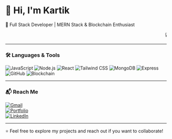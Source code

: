 # 👋 Hi, I'm Kartik

🚀 Full Stack Developer | MERN Stack & Blockchain Enthusiast

<marquee>💻 Welcome to my GitHub profile 🚀</marquee>

---

### 🛠 Languages & Tools

![JavaScript](https://img.shields.io/badge/JavaScript-F7DF1E?style=for-the-badge&logo=javascript&logoColor=black)
![Node.js](https://img.shields.io/badge/Node.js-339933?style=for-the-badge&logo=node.js&logoColor=white)
![React](https://img.shields.io/badge/React-20232A?style=for-the-badge&logo=react&logoColor=61DAFB)
![Tailwind CSS](https://img.shields.io/badge/Tailwind_CSS-06B6D4?style=for-the-badge&logo=tailwind-css&logoColor=white)
![MongoDB](https://img.shields.io/badge/MongoDB-47A248?style=for-the-badge&logo=mongodb&logoColor=white)
![Express](https://img.shields.io/badge/Express.js-000000?style=for-the-badge&logo=express&logoColor=white)
![GitHub](https://img.shields.io/badge/GitHub-181717?style=for-the-badge&logo=github&logoColor=white)
![Blockchain](https://img.shields.io/badge/Blockchain-4A90E2?style=for-the-badge&logo=ethereum&logoColor=white)

---

### 📬 Reach Me

[![Gmail](https://img.shields.io/badge/Gmail-D14836?style=for-the-badge&logo=gmail&logoColor=white)](mailto:kartiksingh39073@gmail.com)  
[![Portfolio](https://img.shields.io/badge/Portfolio-000000?style=for-the-badge&logo=about.me&logoColor=white)](https://your-portfolio-link.com)  
[![LinkedIn](https://img.shields.io/badge/LinkedIn-0077B5?style=for-the-badge&logo=linkedin&logoColor=white)](https://www.linkedin.com/in/kartik-singh-63403a250)

---

⭐ Feel free to explore my projects and reach out if you want to collaborate!
